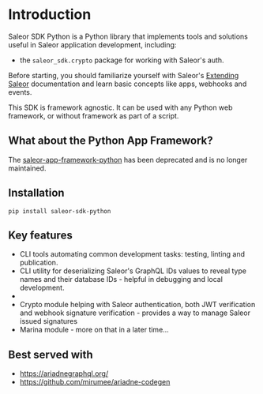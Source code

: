# Introduction

Saleor SDK Python is a Python library that implements tools and solutions useful in Saleor application development, including:

- the `saleor_sdk.crypto` package for working with Saleor's auth.

Before starting, you should familiarize yourself with Saleor's [Extending Saleor](https://docs.saleor.io/docs/3.x/developer/extending/overview) documentation
and learn basic concepts like apps, webhooks and events.


This SDK is framework agnostic. It can be used with any Python web framework, or without framework as part of a script.

## What about the Python App Framework?

The [saleor-app-framework-python](https://github.com/mirumee/saleor-app-framework-python) has been deprecated and is no longer maintained.

## Installation

```
pip install saleor-sdk-python
```

## Key features

- CLI tools automating common development tasks: testing, linting and publication.
- CLI utility for deserializing Saleor's GraphQL IDs values to reveal type names and their database IDs - helpful in debugging and local development.
- 
- Crypto module helping with Saleor authentication, both JWT verification and webhook signature verification - provides a way to manage Saleor issued signatures
- Marina module - more on that in a later time...

## Best served with

- https://ariadnegraphql.org/
- https://github.com/mirumee/ariadne-codegen

